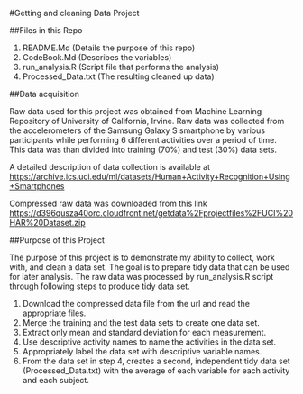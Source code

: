 #Getting and cleaning Data Project

##Files in this Repo

1. README.Md  (Details the purpose of this repo)
2. CodeBook.Md (Describes the variables)
3. run_analysis.R (Script file that performs the analysis)
4. Processed_Data.txt (The resulting cleaned up data)

##Data acquisition 

Raw data used for this project was obtained from Machine Learning Repository of University of California, Irvine. Raw data was collected from the accelerometers of the Samsung Galaxy S smartphone by various participants while performing 6 different activities over a period of time. This data was than divided into training (70%) and test (30%) data sets. 

A detailed description of data collection is available at
https://archive.ics.uci.edu/ml/datasets/Human+Activity+Recognition+Using+Smartphones

Compressed raw data was downloaded from this link
https://d396qusza40orc.cloudfront.net/getdata%2Fprojectfiles%2FUCI%20HAR%20Dataset.zip 

##Purpose of this Project

The purpose of this project is to demonstrate my ability to collect, work with, and clean a data set. The goal is to prepare tidy data that can be used for later analysis. The raw data was processed by run_analysis.R script through following steps to produce tidy data set. 

1. Download the compressed data file from the url and read the appropriate files. 
2. Merge the training and the test data sets to create one data set.
3. Extract only mean and standard deviation for each measurement. 
4. Use descriptive activity names to name the activities in the data set.
5. Appropriately label the data set with descriptive variable names. 
6. From the data set in step 4, creates a second, independent tidy data set (Processed_Data.txt) with the average of each variable for each activity and each subject.


